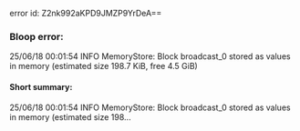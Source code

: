 error id: Z2nk992aKPD9JMZP9YrDeA==
### Bloop error:

25/06/18 00:01:54 INFO MemoryStore: Block broadcast_0 stored as values in memory (estimated size 198.7 KiB, free 4.5 GiB)
#### Short summary: 

25/06/18 00:01:54 INFO MemoryStore: Block broadcast_0 stored as values in memory (estimated size 198...